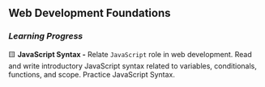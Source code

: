 ## Web Development Foundations

### _Learning Progress_

:yellow_square: **JavaScript Syntax -** Relate ``JavaScript`` role in web development. Read and write introductory JavaScript syntax related to variables, conditionals,
functions, and scope. Practice JavaScript Syntax.